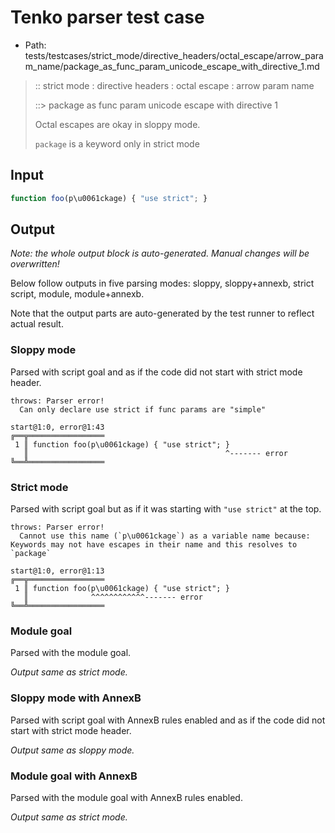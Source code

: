 # Tenko parser test case

- Path: tests/testcases/strict_mode/directive_headers/octal_escape/arrow_param_name/package_as_func_param_unicode_escape_with_directive_1.md

> :: strict mode : directive headers : octal escape : arrow param name
>
> ::> package as func param unicode escape with directive 1
>
> Octal escapes are okay in sloppy mode. 
>
> `package` is a keyword only in strict mode

## Input


`````js
function foo(p\u0061ckage) { "use strict"; }
`````

## Output

_Note: the whole output block is auto-generated. Manual changes will be overwritten!_

Below follow outputs in five parsing modes: sloppy, sloppy+annexb, strict script, module, module+annexb.

Note that the output parts are auto-generated by the test runner to reflect actual result.

### Sloppy mode

Parsed with script goal and as if the code did not start with strict mode header.

`````
throws: Parser error!
  Can only declare use strict if func params are "simple"

start@1:0, error@1:43
╔══╦═════════════════
 1 ║ function foo(p\u0061ckage) { "use strict"; }
   ║                                            ^------- error
╚══╩═════════════════

`````

### Strict mode

Parsed with script goal but as if it was starting with `"use strict"` at the top.

`````
throws: Parser error!
  Cannot use this name (`p\u0061ckage`) as a variable name because: Keywords may not have escapes in their name and this resolves to `package`

start@1:0, error@1:13
╔══╦═════════════════
 1 ║ function foo(p\u0061ckage) { "use strict"; }
   ║              ^^^^^^^^^^^^------- error
╚══╩═════════════════

`````

### Module goal

Parsed with the module goal.

_Output same as strict mode._

### Sloppy mode with AnnexB

Parsed with script goal with AnnexB rules enabled and as if the code did not start with strict mode header.

_Output same as sloppy mode._

### Module goal with AnnexB

Parsed with the module goal with AnnexB rules enabled.

_Output same as strict mode._
